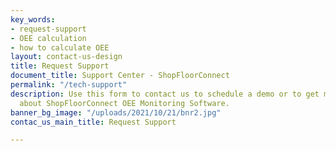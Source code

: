 ```yaml
---
key_words:
- request-support
- OEE calculation
- how to calculate OEE
layout: contact-us-design
title: Request Support
document_title: Support Center - ShopFloorConnect
permalink: "/tech-support"
description: Use this form to contact us to schedule a demo or to get more information
  about ShopFloorConnect OEE Monitoring Software.
banner_bg_image: "/uploads/2021/10/21/bnr2.jpg"
contac_us_main_title: Request Support

---
```


